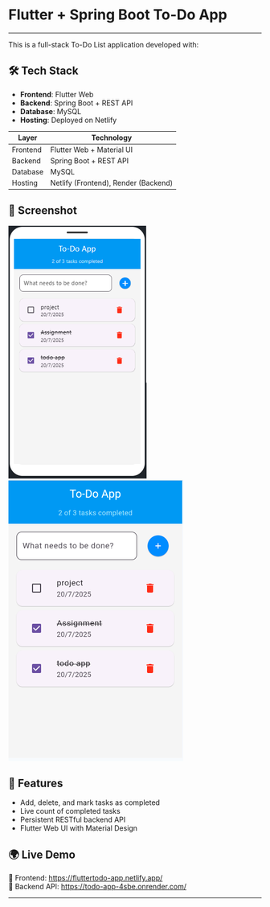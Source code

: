 # Flutter + Spring Boot To-Do App
---
This is a full-stack To-Do List application developed with:

## 🛠️ Tech Stack
- **Frontend**: Flutter Web
- **Backend**: Spring Boot + REST API
- **Database**: MySQL
- **Hosting**: Deployed on Netlify

| Layer    | Technology                           |
| -------- | ------------------------------------ |
| Frontend | Flutter Web + Material UI            |
| Backend  | Spring Boot + REST API               |
| Database | MySQL                                |
| Hosting  | Netlify (Frontend), Render (Backend) |

## 📸 Screenshot
![App Screenshot](/images/screnshot-output0.PNG)
![App Screenshot](/images/screnshot-output1.PNG)

## 🚀 Features
- Add, delete, and mark tasks as completed
- Live count of completed tasks
- Persistent RESTful backend API
- Flutter Web UI with Material Design

## 🌍 Live Demo 
🔗 Frontend: https://fluttertodo-app.netlify.app/  
🔗 Backend API: https://todo-app-4sbe.onrender.com/

---
